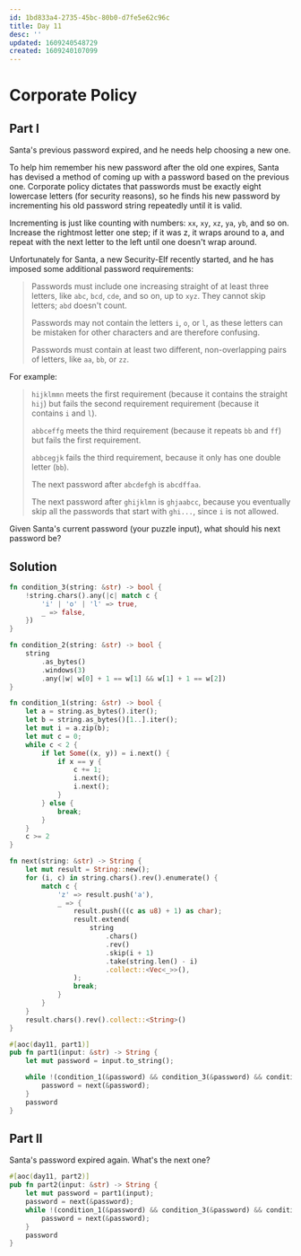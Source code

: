 ```yaml
---
id: 1bd833a4-2735-45bc-80b0-d7fe5e62c96c
title: Day 11
desc: ''
updated: 1609240548729
created: 1609240107099
---
```

# Corporate Policy

## Part I
Santa's previous password expired, and he needs help choosing a new one.

To help him remember his new password after the old one expires, Santa has devised a method of coming up with a password based on the previous one. Corporate policy dictates that passwords must be exactly eight lowercase letters (for security reasons), so he finds his new password by incrementing his old password string repeatedly until it is valid.

Incrementing is just like counting with numbers: `xx`, `xy`, `xz`, `ya`, `yb`, and so on. Increase the rightmost letter one step; if it was z, it wraps around to a, and repeat with the next letter to the left until one doesn't wrap around.

Unfortunately for Santa, a new Security-Elf recently started, and he has imposed some additional password requirements:

>Passwords must include one increasing straight of at least three letters, like `abc`, `bcd`, `cde`, and so on, up to `xyz`. They cannot skip letters; `abd` doesn't count.
>
>Passwords may not contain the letters `i`, `o`, or `l`, as these letters can be mistaken for other characters and are therefore confusing.
>
>Passwords must contain at least two different, non-overlapping pairs of letters, like `aa`, `bb`, or `zz`.

For example:

>`hijklmmn` meets the first requirement (because it contains the straight `hij`) but fails the second requirement requirement (because it contains `i` and `l`).
>
>`abbceffg` meets the third requirement (because it repeats `bb` and `ff`) but fails the first requirement.
>
>`abbcegjk` fails the third requirement, because it only has one double letter (`bb`).
>
>The next password after `abcdefgh` is `abcdffaa`.
>
>The next password after `ghijklmn` is `ghjaabcc`, because you eventually skip all the passwords that start with `ghi...`, since `i` is not allowed.

Given Santa's current password (your puzzle input), what should his next password be?

## Solution
```rust
fn condition_3(string: &str) -> bool {
    !string.chars().any(|c| match c {
        'i' | 'o' | 'l' => true,
        _ => false,
    })
}

fn condition_2(string: &str) -> bool {
    string
        .as_bytes()
        .windows(3)
        .any(|w| w[0] + 1 == w[1] && w[1] + 1 == w[2])
}

fn condition_1(string: &str) -> bool {
    let a = string.as_bytes().iter();
    let b = string.as_bytes()[1..].iter();
    let mut i = a.zip(b);
    let mut c = 0;
    while c < 2 {
        if let Some((x, y)) = i.next() {
            if x == y {
                c += 1;
                i.next();
                i.next();
            }
        } else {
            break;
        }
    }
    c >= 2
}

fn next(string: &str) -> String {
    let mut result = String::new();
    for (i, c) in string.chars().rev().enumerate() {
        match c {
            'z' => result.push('a'),
            _ => {
                result.push(((c as u8) + 1) as char);
                result.extend(
                    string
                        .chars()
                        .rev()
                        .skip(i + 1)
                        .take(string.len() - i)
                        .collect::<Vec<_>>(),
                );
                break;
            }
        }
    }
    result.chars().rev().collect::<String>()
}

#[aoc(day11, part1)]
pub fn part1(input: &str) -> String {
    let mut password = input.to_string();

    while !(condition_1(&password) && condition_3(&password) && condition_2(&password)) {
        password = next(&password);
    }
    password
}
```
## Part II

Santa's password expired again. What's the next one?

```rust
#[aoc(day11, part2)]
pub fn part2(input: &str) -> String {
    let mut password = part1(input);
    password = next(&password);
    while !(condition_1(&password) && condition_3(&password) && condition_2(&password)) {
        password = next(&password);
    }
    password
}
```
